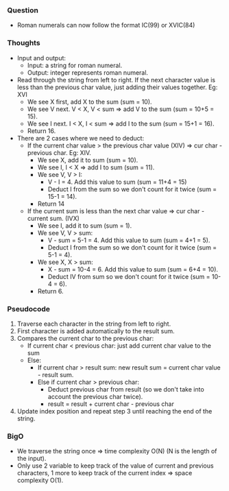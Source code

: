 ### Question
- Roman numerals can now follow the format IC(99) or XVIC(84)

### Thoughts
- Input and output:
    - Input: a string for roman numeral.
    - Output: integer represents roman numeral.
- Read through the string from left to right. If the next character value is less than the previous char value, just adding their values together. Eg: XVI
    - We see X first, add X to the sum (sum = 10).
    - We see V next. V < X, V < sum => add V to the sum (sum = 10+5 = 15).
    - We see I next. I < X, I < sum => add I to the sum (sum = 15+1 = 16).
    - Return 16.
- There are 2 cases where we need to deduct:
    - If the current char value > the previous char value (XIV) => cur char - previous char. Eg: XIV.
        - We see X, add it to sum (sum = 10).
        - We see I, I < X => add I to sum (sum = 11).
        - We see V, V > I:
            - V - I = 4. Add this value to sum (sum = 11+4 = 15)
            - Deduct I from the sum so we don't count for it twice (sum = 15-1 = 14).
        - Return 14
    - If the current sum is less than the next char value => cur char - current sum. (IVX)
        - We see I, add it to sum (sum = 1).
        - We see V, V > sum:
            - V - sum = 5-1 = 4. Add this value to sum (sum = 4+1 = 5).
            - Deduct I from the sum so we don't count for it twice (sum = 5-1 = 4).
        - We see X, X > sum:
            - X - sum = 10-4 = 6. Add this value to sum (sum = 6+4 = 10).
            - Deduct IV from sum so we don't count for it twice (sum = 10-4 = 6).
        - Return 6.

### Pseudocode
1. Traverse each character in the string from left to right.
2. First character is added automatically to the result sum.
3. Compares the current char to the previous char:
    - If current char < previous char: just add current char value to the sum
    - Else:
        - If current char > result sum: new result sum = current char value - result sum.
        - Else if current char > previous char:
            - Deduct previous char from result (so we don't take into account the previous char twice).
            - result = result + current char - previous char
4. Update index position and repeat step 3 until reaching the end of the string.

### BigO
- We traverse the string once => time complexity O(N) (N is the length of the input).
- Only use 2 variable to keep track of the value of current and previous characters, 1 more to keep track of the current index => space complexity O(1).